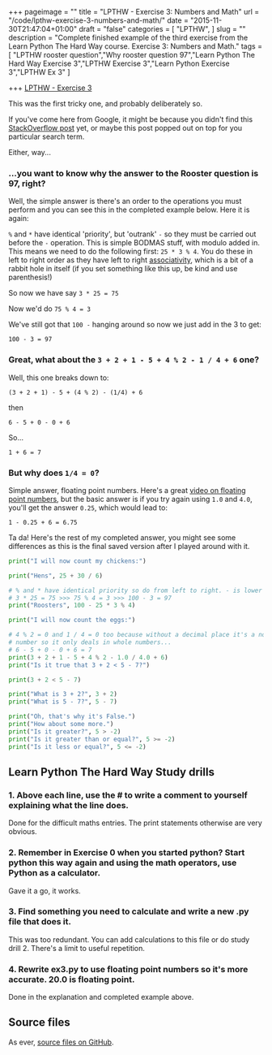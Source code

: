 +++
pageimage = ""
title = "LPTHW - Exercise 3: Numbers and Math"
url = "/code/lpthw-exercise-3-numbers-and-math/"
date = "2015-11-30T21:47:04+01:00"
draft = "false"
categories = [
  "LPTHW",
]
slug = ""
description = "Complete finished example of the third exercise from the Learn Python The Hard Way course. Exercise 3: Numbers and Math."
tags = [
  "LPTHW rooster question","Why rooster question 97","Learn Python The Hard Way Exercise 3","LPTHW Exercise 3","Learn Python Exercise 3","LPTHW Ex 3"
]

+++
[LPTHW - Exercise 3](http://learnpythonthehardway.org/book/ex3.html)

This was the first tricky one, and probably deliberately so. 

If you've come here from Google, it might be because you didn't find this [StackOverflow post](http://stackoverflow.com/questions/4729025/modulo-and-order-of-operation-in-python-zed-shaw-examples) yet, or maybe this post popped out on top for you particular search term. 

Either, way...

### ...you want to know why the answer to the Rooster question is 97, right?

Well, the simple answer is there's an order to the operations you must perform and you can see this in the completed example below. Here it is again:

`%` and `*` have identical 'priority', but 'outrank' `-` so they must be carried out before the `-` operation. This is simple BODMAS stuff, with modulo added in. This means we need to do the following first: `25 * 3 % 4`. You do these in left to right order as they have left to right [associativity](https://en.wikipedia.org/wiki/Operator_associativity), which is a bit of a rabbit hole in itself (if you set something like this up, be kind and use parenthesis!)

So now we have say `3 * 25 = 75`

Now we'd do `75 % 4 = 3`

We've still got that `100 -` hanging around so now we just add in the 3 to get:

`100 - 3 = 97`

### Great, what about the `3 + 2 + 1 - 5 + 4 % 2 - 1 / 4 + 6` one?

Well, this one breaks down to:

`(3 + 2 + 1) - 5 + (4 % 2) - (1/4) + 6`

then

`6 - 5 + 0 - 0 + 6`

So...

`1 + 6 = 7`

### <a id="floating"/></a> But why does `1/4 = 0`?

Simple answer, floating point numbers. Here's a great [video on floating point numbers](https://youtu.be/PZRI1IfStY0), but the basic answer is if you try again using `1.0` and `4.0`, you'll get the answer `0.25`, which would lead to:

`1 - 0.25 + 6 = 6.75`

Ta da! Here's the rest of my completed answer, you might see some differences as this is the final saved version after I played around with it.

```python
print("I will now count my chickens:")

print("Hens", 25 + 30 / 6)

# % and * have identical priority so do from left to right. - is lower priority so...
# 3 * 25 = 75 >>> 75 % 4 = 3 >>> 100 - 3 = 97
print("Roosters", 100 - 25 * 3 % 4)

print("I will now count the eggs:")

# 4 % 2 = 0 and 1 / 4 = 0 too because without a decimal place it's a non-floating point
# number so it only deals in whole numbers...
# 6 - 5 + 0 - 0 + 6 = 7
print(3 + 2 + 1 - 5 + 4 % 2 - 1.0 / 4.0 + 6)
print("Is it true that 3 + 2 < 5 - 7?")

print(3 + 2 < 5 - 7)

print("What is 3 + 2?", 3 + 2)
print("What is 5 - 7?", 5 - 7)

print("Oh, that's why it's False.")
print("How about some more.")
print("Is it greater?", 5 > -2)
print("Is it greater than or equal?", 5 >= -2)
print("Is it less or equal?", 5 <= -2)
```

## Learn Python The Hard Way Study drills

### 1. Above each line, use the # to write a comment to yourself explaining what the line does.

Done for the difficult maths entries. The print statements otherwise are very obvious. 

### 2. Remember in Exercise 0 when you started python? Start python this way again and using the math operators, use Python as a calculator.

Gave it a go, it works.

### 3. Find something you need to calculate and write a new .py file that does it.

This was too redundant. You can add calculations to this file or do study drill 2. There's a limit to useful repetition.

### 4. Rewrite ex3.py to use floating point numbers so it's more accurate. 20.0 is floating point.

Done in the explanation and completed example above.

## Source files

As ever, [source files on GitHub](https://github.com/josharcheruk/LPTHW).
